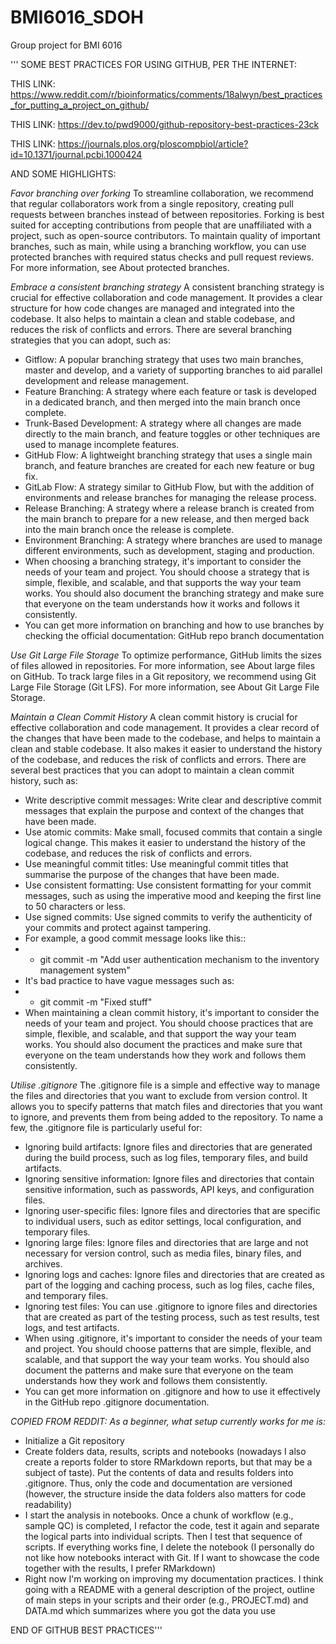 # BMI6016_SDOH
Group project for BMI 6016

'''
SOME BEST PRACTICES FOR USING GITHUB, PER THE INTERNET:

THIS LINK: https://www.reddit.com/r/bioinformatics/comments/18alwyn/best_practices_for_putting_a_project_on_github/ 

THIS LINK: https://dev.to/pwd9000/github-repository-best-practices-23ck

THIS LINK: https://journals.plos.org/ploscompbiol/article?id=10.1371/journal.pcbi.1000424

AND SOME HIGHLIGHTS:

*Favor branching over forking*
To streamline collaboration, we recommend that regular collaborators work from a single repository, creating pull requests between branches instead of between repositories. Forking is best suited for accepting contributions from people that are unaffiliated with a project, such as open-source contributors. To maintain quality of important branches, such as main, while using a branching workflow, you can use protected branches with required status checks and pull request reviews. For more information, see About protected branches.

*Embrace a consistent branching strategy*
A consistent branching strategy is crucial for effective collaboration and code management. It provides a clear structure for how code changes are managed and integrated into the codebase. It also helps to maintain a clean and stable codebase, and reduces the risk of conflicts and errors. There are several branching strategies that you can adopt, such as:

- Gitflow: A popular branching strategy that uses two main branches, master and develop, and a variety of supporting branches to aid parallel development and release management.
- Feature Branching: A strategy where each feature or task is developed in a dedicated branch, and then merged into the main branch once complete.
- Trunk-Based Development: A strategy where all changes are made directly to the main branch, and feature toggles or other techniques are used to manage incomplete features.
- GitHub Flow: A lightweight branching strategy that uses a single main branch, and feature branches are created for each new feature or bug fix.
- GitLab Flow: A strategy similar to GitHub Flow, but with the addition of environments and release branches for managing the release process.
- Release Branching: A strategy where a release branch is created from the main branch to prepare for a new release, and then merged back into the main branch once the release is complete.
- Environment Branching: A strategy where branches are used to manage different environments, such as development, staging and production.
- When choosing a branching strategy, it's important to consider the needs of your team and project. You should choose a strategy that is simple, flexible, and scalable, and that supports the way your team works. You should also document the branching strategy and make sure that everyone on the team understands how it works and follows it consistently.
- You can get more information on branching and how to use branches by checking the official documentation: GitHub repo branch documentation  

*Use Git Large File Storage*
To optimize performance, GitHub limits the sizes of files allowed in repositories. For more information, see About large files on GitHub. To track large files in a Git repository, we recommend using Git Large File Storage (Git LFS). For more information, see About Git Large File Storage.

*Maintain a Clean Commit History*
A clean commit history is crucial for effective collaboration and code management. It provides a clear record of the changes that have been made to the codebase, and helps to maintain a clean and stable codebase. It also makes it easier to understand the history of the codebase, and reduces the risk of conflicts and errors. There are several best practices that you can adopt to maintain a clean commit history, such as:

- Write descriptive commit messages: Write clear and descriptive commit messages that explain the purpose and context of the changes that have been made.
- Use atomic commits: Make small, focused commits that contain a single logical change. This makes it easier to understand the history of the codebase, and reduces the risk of conflicts and errors.
- Use meaningful commit titles: Use meaningful commit titles that summarise the purpose of the changes that have been made.
- Use consistent formatting: Use consistent formatting for your commit messages, such as using the imperative mood and keeping the first line to 50 characters or less.
- Use signed commits: Use signed commits to verify the authenticity of your commits and protect against tampering.
- For example, a good commit message looks like this::
- - git commit -m "Add user authentication mechanism to the inventory management system"
- It's bad practice to have vague messages such as:
- - git commit -m "Fixed stuff"
- When maintaining a clean commit history, it's important to consider the needs of your team and project. You should choose practices that are simple, flexible, and scalable, and that support the way your team works. You should also document the practices and make sure that everyone on the team understands how they work and follows them consistently.

*Utilise .gitignore*
The .gitignore file is a simple and effective way to manage the files and directories that you want to exclude from version control. It allows you to specify patterns that match files and directories that you want to ignore, and prevents them from being added to the repository. To name a few, the .gitignore file is particularly useful for:

- Ignoring build artifacts: Ignore files and directories that are generated during the build process, such as log files, temporary files, and build artifacts.
- Ignoring sensitive information: Ignore files and directories that contain sensitive information, such as passwords, API keys, and configuration files.
- Ignoring user-specific files: Ignore files and directories that are specific to individual users, such as editor settings, local configuration, and temporary files.
- Ignoring large files: Ignore files and directories that are large and not necessary for version control, such as media files, binary files, and archives.
- Ignoring logs and caches: Ignore files and directories that are created as part of the logging and caching process, such as log files, cache files, and temporary files.
- Ignoring test files: You can use .gitignore to ignore files and directories that are created as part of the testing process, such as test results, test logs, and test artifacts.
- When using .gitignore, it's important to consider the needs of your team and project. You should choose patterns that are simple, flexible, and scalable, and that support the way your team works. You should also document the patterns and make sure that everyone on the team understands how they work and follows them consistently.
- You can get more information on .gitignore and how to use it effectively in the GitHub repo .gitignore documentation.

*COPIED FROM REDDIT: As a beginner, what setup currently works for me is:*

- Initialize a Git repository
- Create folders data, results, scripts and notebooks (nowadays I also create a reports folder to store RMarkdown reports, but that may be a subject of taste). Put the contents of data and results folders into .gitignore. Thus, only the code and documentation are versioned (however, the structure inside the data folders also matters for code readability)
- I start the analysis in notebooks. Once a chunk of workflow (e.g., sample QC) is completed, I refactor the code, test it again and separate the logical parts into individual scripts. Then I test that sequence of scripts. If everything works fine, I delete the notebook (I personally do not like how notebooks interact with Git. If I want to showcase the code together with the results, I prefer RMarkdown)
- Right now I'm working on improving my documentation practices. I think going with a README with a general description of the project, outline of main steps in your scripts and their order (e.g., PROJECT.md) and DATA.md which summarizes where you got the data you use

END OF GITHUB BEST PRACTICES'''
